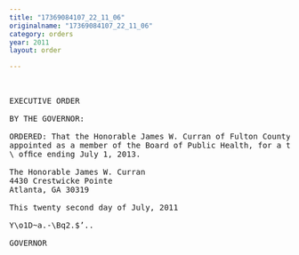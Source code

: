 ```yaml
---
title: "17369084107_22_11_06"
originalname: "17369084107_22_11_06"
category: orders
year: 2011
layout: order

---
```

<pre>
 

EXECUTIVE ORDER

BY THE GOVERNOR:

ORDERED: That the Honorable James W. Curran of Fulton County, Georgia, is
appointed as a member of the Board of Public Health, for a term of
\ ofﬁce ending July 1, 2013.

The Honorable James W. Curran
4430 Crestwicke Pointe
Atlanta, GA 30319

This twenty second day of July, 2011

Y\o1D~a.-\Bq2.$’..

GOVERNOR

</pre>
